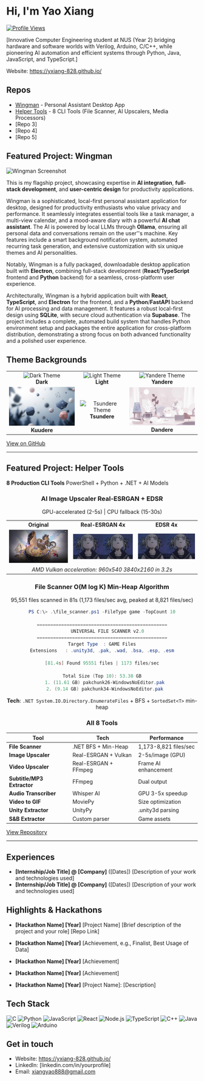 ﻿# Hi, I'm Yao Xiang 

[![Profile Views](https://komarev.com/ghpvc/?username=Yxiang-828&color=blue)](https://github.com/Yxiang-828)

[Innovative Computer Engineering student at NUS (Year 2) bridging hardware and software worlds with Verilog, Arduino, C/C++, while pioneering AI automation and efficient systems through Python, Java, JavaScript, and TypeScript.]

 Website: https://yxiang-828.github.io/

##  Repos
- [Wingman](https://github.com/Yxiang-828/Wingman) - Personal Assistant Desktop App 
- [Helper Tools](https://github.com/Yxiang-828/Helper_Tools) - 8 CLI Tools (File Scanner, AI Upscalers, Media Processors) 
- [Repo 3]
- [Repo 4]
- [Repo 5]

##  Featured Project: Wingman

<img src="images/7409.png" width="400" alt="Wingman Screenshot">

This is my flagship project, showcasing expertise in **AI integration**, **full-stack development**, and **user-centric design** for productivity applications.

Wingman is a sophisticated, local-first personal assistant application for desktop, designed for productivity enthusiasts who value privacy and performance. It seamlessly integrates essential tools like a task manager, a multi-view calendar, and a mood-aware diary with a powerful **AI chat assistant**. The AI is powered by local LLMs through **Ollama**, ensuring all personal data and conversations remain on the user''s machine. Key features include a smart background notification system, automated recurring task generation, and extensive customization with six unique themes and AI personalities.

Notably, Wingman is a fully packaged, downloadable desktop application built with **Electron**, combining full-stack development (**React**/**TypeScript** frontend and **Python** backend) for a seamless, cross-platform user experience.

Architecturally, Wingman is a hybrid application built with **React**, **TypeScript**, and **Electron** for the frontend, and a **Python**/**FastAPI** backend for AI processing and data management. It features a robust local-first design using **SQLite**, with secure cloud authentication via **Supabase**. The project includes a complete, automated build system that handles Python environment setup and packages the entire application for cross-platform distribution, demonstrating a strong focus on both advanced functionality and a polished user experience.

##  Theme Backgrounds

<div align="center">
<table>
<tr>
<td align="center"><img src="https://raw.githubusercontent.com/Yxiang-828/Wingman/main/src/assets/backgrounds/dark-theme.png" width="200" alt="Dark Theme"/><br/><b> Dark</b></td>
<td align="center"><img src="https://raw.githubusercontent.com/Yxiang-828/Wingman/main/src/assets/backgrounds/light-theme.png" width="200" alt="Light Theme"/><br/><b> Light</b></td>
<td align="center"><img src="https://raw.githubusercontent.com/Yxiang-828/Wingman/main/src/assets/backgrounds/yandere-theme.png" width="200" alt="Yandere Theme"/><br/><b> Yandere</b></td>
</tr>
<tr>
<td align="center"><img src="https://raw.githubusercontent.com/Yxiang-828/Wingman/main/src/assets/backgrounds/kuudere-theme.png" width="200" alt="Kuudere Theme"/><br/><b> Kuudere</b></td>
<td align="center"><img src="https://raw.githubusercontent.com/Yxiang-828/Wingman/main/src/assets/backgrounds/tsundere-theme.png" width="200" alt="Tsundere Theme"/><br/><b> Tsundere</b></td>
<td align="center"><img src="https://raw.githubusercontent.com/Yxiang-828/Wingman/main/src/assets/backgrounds/dandere-theme.png" width="200" alt="Dandere Theme"/><br/><b> Dandere</b></td>
</tr>
</table>
</div>

[View on GitHub](https://github.com/Yxiang-828/Wingman) 

---

##  Featured Project: Helper Tools

**8 Production CLI Tools**  PowerShell + Python + .NET + AI Models

<div align="center">

### AI Image Upscaler  Real-ESRGAN + EDSR
GPU-accelerated (2-5s) | CPU fallback (15-30s)

<table>
<tr>
<td align="center"><b>Original</b></td>
<td align="center"><b>Real-ESRGAN 4x</b></td>
<td align="center"><b>EDSR 4x</b></td>
</tr>
<tr>
<td><img src="https://raw.githubusercontent.com/Yxiang-828/Helper_Tools/main/image_upscaler/samples/image.png" width="200"/></td>
<td><img src="https://raw.githubusercontent.com/Yxiang-828/Helper_Tools/main/image_upscaler/samples/realesrgan_1.png" width="200"/></td>
<td><img src="https://raw.githubusercontent.com/Yxiang-828/Helper_Tools/main/image_upscaler/samples/edsr_1.png" width="200"/></td>
</tr>
<tr>
<td colspan="3" align="center"><i>AMD Vulkan acceleration: 960x540  3840x2160 in 3.2s</i></td>
</tr>
</table>

### File Scanner  O(M log K) Min-Heap Algorithm
95,551 files scanned in 81s (1,173 files/sec avg, peaked at 8,821 files/sec)

```powershell
PS C:\> .\file_scanner.ps1 -FileType game -TopCount 10

================================================
    UNIVERSAL FILE SCANNER v2.0
================================================
Target Type  : GAME Files
Extensions   : .unity3d, .pak, .wad, .bsa, .esp, .esm

[81.4s] Found 95551 files | 1173 files/sec

Total Size (Top 10): 53.38 GB
  1. (11.61 GB) pakchunk26-WindowsNoEditor.pak
  2. (9.14 GB) pakchunk34-WindowsNoEditor.pak
```

**Tech**: `.NET System.IO.Directory.EnumerateFiles` + BFS + `SortedSet<T>` min-heap

### All 8 Tools

| Tool | Tech | Performance |
|------|------|-------------|
| **File Scanner** | .NET BFS + Min-Heap | 1,173-8,821 files/sec |
| **Image Upscaler** | Real-ESRGAN + Vulkan | 2-5s/image (GPU) |
| **Video Upscaler** | Real-ESRGAN + FFmpeg | Frame AI enhancement |
| **Subtitle/MP3 Extractor** | FFmpeg | Dual output |
| **Audio Transcriber** | Whisper AI | GPU 3-5x speedup |
| **Video to GIF** | MoviePy | Size optimization |
| **Unity Extractor** | UnityPy | .unity3d parsing |
| **S&B Extractor** | Custom parser | Game assets |

</div>

[View Repository](https://github.com/Yxiang-828/Helper_Tools) 

---

##  Experiences
- **[Internship/Job Title] @ [Company]** ([Dates])  [Description of your work and technologies used]
- **[Internship/Job Title] @ [Company]** ([Dates])  [Description of your work and technologies used]

##  Highlights & Hackathons
- **[Hackathon Name] [Year]**  [Project Name]
  [Brief description of the project and your role]
  [Repo Link]

- **[Hackathon Name] [Year]**  [Achievement, e.g., Finalist, Best Usage of Data]
- **[Hackathon Name] [Year]**  [Achievement]
- **[Hackathon Name] [Year]**  [Achievement]
- **[Hackathon Name] [Year]**  [Project Name]: [Description]

##  Tech Stack
![C](https://img.shields.io/badge/C-00599C?style=for-the-badge&logo=c&logoColor=white)
![Python](https://img.shields.io/badge/Python-3776AB?style=for-the-badge&logo=python&logoColor=white)
![JavaScript](https://img.shields.io/badge/JavaScript-F7DF1E?style=for-the-badge&logo=javascript&logoColor=black)
![React](https://img.shields.io/badge/React-61DAFB?style=for-the-badge&logo=react&logoColor=black)
![Node.js](https://img.shields.io/badge/Node.js-339933?style=for-the-badge&logo=nodedotjs&logoColor=white)
![TypeScript](https://img.shields.io/badge/TypeScript-007ACC?style=for-the-badge&logo=typescript&logoColor=white)
![C++](https://img.shields.io/badge/C%2B%2B-00599C?style=for-the-badge&logo=c%2B%2B&logoColor=white)
![Java](https://img.shields.io/badge/Java-ED8B00?style=for-the-badge&logo=openjdk&logoColor=white)
![Verilog](https://img.shields.io/badge/Verilog-000000?style=for-the-badge&logo=verilog&logoColor=white)
![Arduino](https://img.shields.io/badge/Arduino-00979D?style=for-the-badge&logo=arduino&logoColor=white)

##  Get in touch
-  Website: https://yxiang-828.github.io/
-  LinkedIn: [linkedin.com/in/yourprofile]
-  Email: xiangyao888@gmail.com
